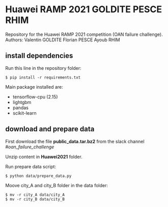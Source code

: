 # Huawei RAMP 2021 GOLDITE PESCE RHIM
Repository for the Huawei RAMP 2021 competition (OAN failure challenge).
Authors: Valentin GOLDITE Florian PESCE Ayoub RHIM
## install dependencies
Run this line in the repository folder:
```
$ pip install -r requirements.txt
```
Main package installed are:
- tensorflow-cpu (2.15)
- lightgbm
- pandas
- scikit-learn

## download and prepare data
First download the file **public_data.tar.bz2** from the slack channel *#oan_failure_challenge*

Unzip content in **Huawei2021** folder.

Run prepare data script:
```
$ python data/prepare_data.py
```
Moove city_A and city_B folder in the data folder:
```
$ mv -r city_A data/city_A
$ mv -r city_B data/city_B
```
